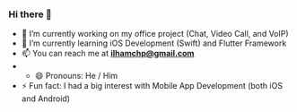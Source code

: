 ### Hi there 👋
- 🔭 I’m currently working on my office project (Chat, Video Call, and VoIP)
- 🌱 I’m currently learning iOS Development (Swift) and Flutter Framework
- 📫 You can reach me at **[ilhamchp@gmail.com](mailto:ilhamchp@gmail.com)**
- - 😄 Pronouns: He / Him
- ⚡ Fun fact: I had a big interest with Mobile App Development (both iOS and Android)

<!--
**ilhamchp/ilhamchp** is a ✨ _special_ ✨ repository because its `README.md` (this file) appears on your GitHub profile.

Here are some ideas to get you started:

- 🔭 I’m currently working on ...
- 🌱 I’m currently learning ...
- 👯 I’m looking to collaborate on ...
- 🤔 I’m looking for help with ...
- 💬 Ask me about ...
- 📫 How to reach me: ...
- 😄 Pronouns: ...
- ⚡ Fun fact: ...
-->
